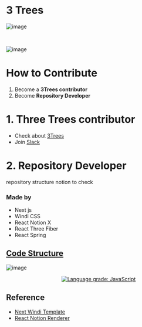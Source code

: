 # 3 Trees

![image](https://threetrees.cloud/ogimage.png)

<br/>

![image](https://user-images.githubusercontent.com/27716524/158437995-142e5ec9-f2df-4e20-b03a-620a6ade32c3.png)

# How to Contribute

1. Become a **3Trees contributor**
2. Become **Repository Developer**

# 1. Three Trees contributor

- Check about [3Trees](threetrees.cloud)
- Join [Slack](github.com/3bases)

# 2. Repository Developer

repository structure notion to check

### Made by

- Next js
- Windi CSS
- React Notion X
- React Three Fiber
- React Spring

## [Code Structure](https://app.codesee.io/maps/c7512230-8968-11ec-b3c9-e762effaaa2a)

![image](https://user-images.githubusercontent.com/27716524/153128046-8fce8e3f-a412-4d04-9f6c-27f4aee3662e.png)

<p align="center">
  <a href="https://lgtm.com/projects/g/3bases/3trees/context:javascript"><img alt="Language grade: JavaScript" src="https://img.shields.io/lgtm/grade/javascript/g/3bases/3trees.svg?logo=lgtm&logoWidth=18"/></a>
<p>

## Reference

- [Next Windi Template](https://github.com/seonglae/next-windicss)
- [React Notion Renderer](https://github.com/NotionX/react-notion-x)

